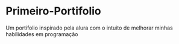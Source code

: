 # Primeiro-Portifolio
Um portifolio inspirado pela alura com o intuito de melhorar minhas habilidades em programação 
